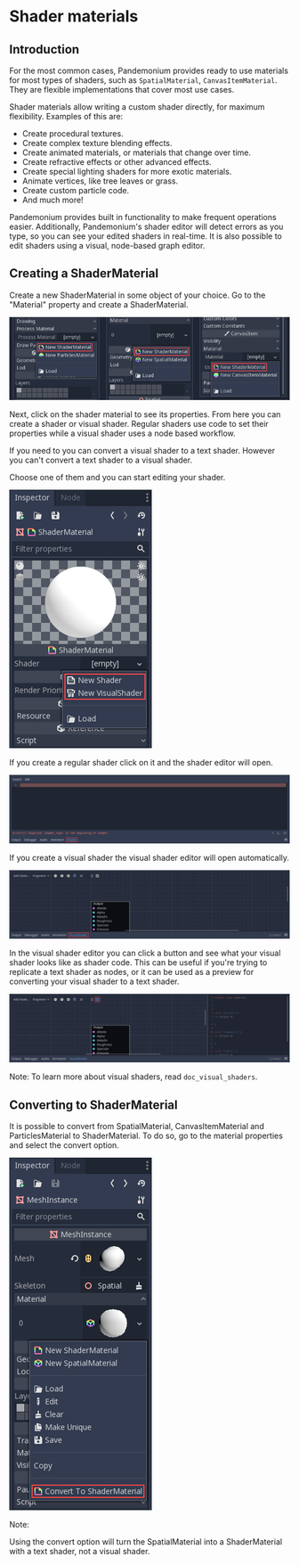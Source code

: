 

# Shader materials

## Introduction

For the most common cases, Pandemonium provides ready to use materials for
most types of shaders, such as `SpatialMaterial`,
`CanvasItemMaterial`.
They are flexible implementations that cover most use cases.

Shader materials allow writing a custom shader directly, for maximum flexibility.
Examples of this are:

-  Create procedural textures.
-  Create complex texture blending effects.
-  Create animated materials, or materials that change over time.
-  Create refractive effects or other advanced effects.
-  Create special lighting shaders for more exotic materials.
-  Animate vertices, like tree leaves or grass.
-  Create custom particle code.
-  And much more!

Pandemonium provides built in functionality to make frequent operations
easier. Additionally, Pandemonium's shader editor will detect errors as you
type, so you can see your edited shaders in real-time. It is also
possible to edit shaders using a visual, node-based graph editor.

## Creating a ShaderMaterial

Create a new ShaderMaterial in some object of your choice. Go to the
"Material" property and create a ShaderMaterial.

![](img/shader_material_create.png)

Next, click on the shader material to see its properties. From here you
can create a shader or visual shader. Regular shaders use code to set
their properties while a visual shader uses a node based workflow.

If you need to you can convert a visual shader to a text shader.
However you can't convert a text shader to a visual shader.

Choose one of them and you can start editing your shader.

![](img/shader_create.png)

If you create a regular shader click on it and the shader editor will open.

![](img/shader_material_editor.png)

If you create a visual shader the visual shader editor will open automatically.

![](img/visual_shader_editor.png)

In the visual shader editor you can click a button and see what your visual
shader looks like as shader code. This can be useful if you're trying to
replicate a text shader as nodes, or it can be used as a preview for converting
your visual shader to a text shader.

![](img/visual_shader_code.png)

Note:
   To learn more about visual shaders, read `doc_visual_shaders`.

## Converting to ShaderMaterial

It is possible to convert from SpatialMaterial, CanvasItemMaterial and
ParticlesMaterial to ShaderMaterial. To do so, go to the material properties
and select the convert option.

![](img/shader_material_convert.png)

Note:

   Using the convert option will turn the SpatialMaterial into a ShaderMaterial
   with a text shader, not a visual shader.
